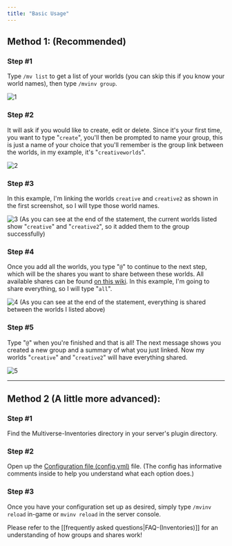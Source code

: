 ```yaml
---
title: "Basic Usage"
---
```


## Method 1: (Recommended)

### Step #1 
Type `/mv list` to get a list of your worlds (you can skip this if you know your world names), then type `/mvinv group`.

![1](https://user-images.githubusercontent.com/8557785/63902555-c27e9680-c9cf-11e9-9e0b-80077e42cbc2.png)

### Step #2
It will ask if you would like to create, edit or delete. Since it's your first time, you want to type "`create`", you'll then be prompted to name your group, this is just a name of your choice that you'll remember is the group link between the worlds, in my example, it's "`creativeworlds`".

![2](https://user-images.githubusercontent.com/8557785/63902641-18ebd500-c9d0-11e9-8276-47a574af3584.png)

### Step #3
In this example, I'm linking the worlds `creative` and `creative2` as shown in the first screenshot, so I will type those world names.

![3](https://user-images.githubusercontent.com/8557785/63902742-74b65e00-c9d0-11e9-8952-301bf6f77b95.png)
(As you can see at the end of the statement, the current worlds listed show "`creative`" and "`creative2`", so it added them to the group successfully)

### Step #4
Once you add all the worlds, you type "`@`" to continue to the next step, which will be the shares you want to share between these worlds. All available shares can be found [on this wiki](https://github.com/Multiverse/Multiverse-Core/wiki/Shares-List-(Inventories)). In this example, I'm going to share everything, so I will type "`all`".

![4](https://user-images.githubusercontent.com/8557785/63902954-6157c280-c9d1-11e9-96a5-7659357d4d6e.png)
(As you can see at the end of the statement, everything is shared between the worlds I listed above)

### Step #5
Type "`@`" when you're finished and that is all! The next message shows you created a new group and a summary of what you just linked. Now my worlds "`creative`" and "`creative2`" will have everything shared.

![5](https://user-images.githubusercontent.com/8557785/63903035-a0861380-c9d1-11e9-9a55-9998053d25e5.png)

---


## Method 2 (A little more advanced):
### Step #1
Find the Multiverse-Inventories directory in your server's plugin directory.

### Step #2
Open up the [Configuration file (config.yml)](/inventories/reference/configuration-file) file. (The config has informative comments inside to help you understand what each option does.)

### Step #3
Once you have your configuration set up as desired, simply type `/mvinv reload` in-game or `mvinv reload` in the server console.

Please refer to the [[frequently asked questions|FAQ-(Inventories)]] for an understanding of how groups and shares work!
